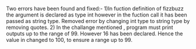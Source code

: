 Two errors have been found and fixed:-
1)In fuction definition of fizzbuzz the argument is declared as type int however in the fuction call it has been passed as string type. Removed error by changing int type to string type by removing quotes.
2) In the challange mentioned , program must print outputs up to the range of 99. However 16 has been declared. Hence the value in changed to 100, to ensure a range up to 99.